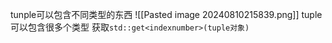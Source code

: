 tunple可以包含不同类型的东西
![[Pasted image 20240810215839.png]]
tuple可以包含很多个类型
获取`std::get<indexnumber>(tuple对象)`
